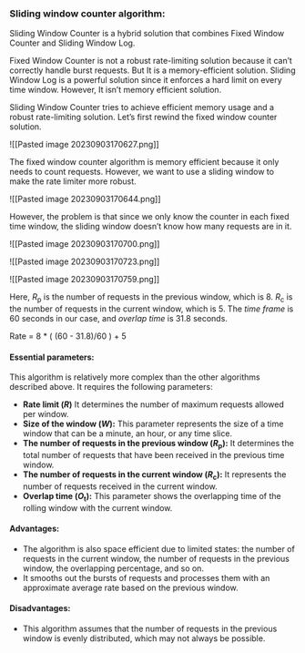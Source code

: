 ### Sliding window counter algorithm:

Sliding Window Counter is a hybrid solution that combines Fixed Window Counter and Sliding Window Log.

Fixed Window Counter is not a robust rate-limiting solution because it can’t correctly handle burst requests. But It is a memory-efficient solution. Sliding Window Log is a powerful solution since it enforces a hard limit on every time window. However, It isn’t memory efficient solution.

Sliding Window Counter tries to achieve efficient memory usage and a robust rate-limiting solution. Let’s first rewind the fixed window counter solution.

![[Pasted image 20230903170627.png]]

The fixed window counter algorithm is memory efficient because it only needs to count requests. However, we want to use a sliding window to make the rate limiter more robust.

![[Pasted image 20230903170644.png]]

However, the problem is that since we only know the counter in each fixed time window, the sliding window doesn’t know how many requests are in it.

![[Pasted image 20230903170700.png]]

![[Pasted image 20230903170723.png]]


![[Pasted image 20230903170759.png]]

Here, *R*<sub>p</sub>​ is the number of requests in the previous window, which is 8. *R*<sub>c</sub>​ is the number of requests in the current window, which is 5. The *time frame* is 60 seconds in our case, and *overlap time* is 31.8 seconds.

Rate = 8 * ( (60 - 31.8)/60 ) + 5

#### Essential parameters:

This algorithm is relatively more complex than the other algorithms described above. It requires the following parameters:

- **Rate limit (*R*)** It determines the number of maximum requests allowed per window.
- **Size of the window (*W*):** This parameter represents the size of a time window that can be a minute, an hour, or any time slice.
- **The number of requests in the previous window (*R*<sub>p</sub>​):** It determines the total number of requests that have been received in the previous time window.
- **The number of requests in the current window (*R*<sub>c</sub>​​):** It represents the number of requests received in the current window.
- **Overlap time (*O*<sub>t</sub>​):** This parameter shows the overlapping time of the rolling window with the current window.

#### Advantages:

- The algorithm is also space efficient due to limited states: the number of requests in the current window, the number of requests in the previous window, the overlapping percentage, and so on.
- It smooths out the bursts of requests and processes them with an approximate average rate based on the previous window.

#### Disadvantages:

- This algorithm assumes that the number of requests in the previous window is evenly distributed, which may not always be possible.